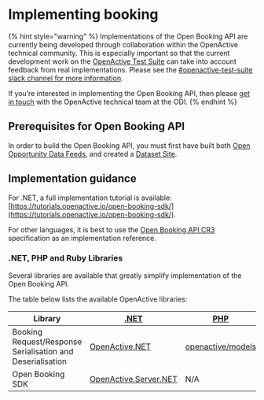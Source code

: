 # Implementing booking

{% hint style="warning" %}
Implementations of the Open Booking API are currently being developed through collaboration within the OpenActive technical community. This is especially important so that the current development work on the [OpenActive Test Suite](test-suite.md) can take into account feedback from real implementations. Please see the [#openactive-test-suite slack channel for more information](https://slack.openactive.io/).

If you’re interested in implementing the Open Booking API, then please [get in touch](https://bookwhen.com/openactive) with the OpenActive technical team at the ODI.
{% endhint %}

## Prerequisites for Open Booking API

In order to build the Open Booking API, you must first have built both [Open Opportunity Data Feeds](../publishing-data/data-feeds/), and created a [Dataset Site](../publishing-data/dataset-sites.md).

## Implementation guidance

For .NET, a full implementation tutorial is available: [https://tutorials.openactive.io/open-booking-sdk/](https://tutorials.openactive.io/open-booking-sdk/).

For other languages, it is best to use the [Open Booking API CR3](https://openactive.io/open-booking-api/EditorsDraft/1.0CR3/) specification as an implementation reference.

### .NET, PHP and Ruby Libraries

Several libraries are available that greatly simplify implementation of the Open Booking API.

The table below lists the available OpenActive libraries:

| Library                                                    | [.NET](https://docs.microsoft.com/en-us/dotnet/standard/net-standard)        | [PHP](https://www.php.net/releases/5\_4\_0.php)                       | [Ruby](https://www.ruby-lang.org/en/)              |
| ---------------------------------------------------------- | ---------------------------------------------------------------------------- | --------------------------------------------------------------------- | -------------------------------------------------- |
| Booking Request/Response Serialisation and Deserialisation | [OpenActive.NET](https://www.nuget.org/packages/OpenActive.NET/)             | [openactive/models](https://packagist.org/packages/openactive/models) | [openactive](https://rubygems.org/gems/openactive) |
| Open Booking SDK                                           | [OpenActive.Server.NET](https://github.com/openactive/OpenActive.Server.NET) | N/A                                                                   | N/A                                                |
